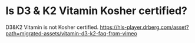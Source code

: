 # Is D3 & K2 Vitamin Kosher certified?

D3&K2 Vitamin is not Kosher certified. https://hls-player.drberg.com/asset?path=migrated-assets/vitamin-d3-k2-faq-from-vimeo